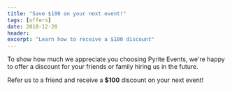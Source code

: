 ```yaml
---
title: "Save $100 on your next event!"
tags: [offers]
date: 2018-12-28
header:
excerpt: "Learn how to receive a $100 discount"
---
```


To show how much we appreciate you choosing Pyrite Events, we're happy to offer a discount for your friends or family hiring us in the future.

Refer us to a friend and receive a **$100** discount on your next event!
